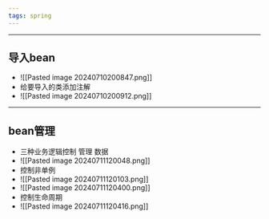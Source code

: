 ```yaml
---
tags: spring
---
```


---

## 导入bean

 - ![[Pasted image 20240710200847.png]]
 - 给要导入的类添加注解
 - ![[Pasted image 20240710200912.png]]

---

## bean管理

 - 三种业务逻辑控制 管理 数据
 - ![[Pasted image 20240711120048.png]]
 - 控制非单例
 - ![[Pasted image 20240711120103.png]]
 - ![[Pasted image 20240711120400.png]]
 - 控制生命周期
 - ![[Pasted image 20240711120416.png]]